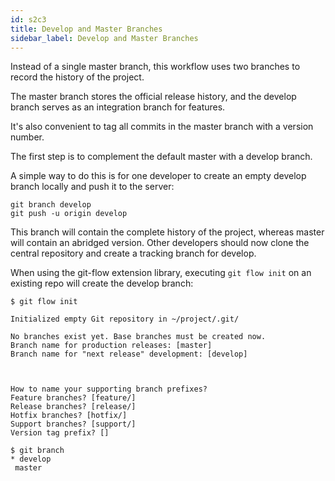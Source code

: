 ```yaml
---
id: s2c3
title: Develop and Master Branches
sidebar_label: Develop and Master Branches
---
```



<!-- Git flow workflow - Historical Branches -->


<!-- Develop and Master Branches -->

Instead of a single master branch, this workflow uses two branches to record the history of the project.

The master branch stores the official release history, and the develop branch serves as an integration branch for features.

It's also convenient to tag all commits in the master branch with a version number.




The first step is to complement the default master with a develop branch.

A simple way to do this is for one developer to create an empty develop branch locally and push it to the server:

```
git branch develop
git push -u origin develop
```

This branch will contain the complete history of the project, whereas master will contain an abridged version. Other developers should now clone the central repository and create a tracking branch for develop.


When using the git-flow extension library, executing `git flow init` on an existing repo will create the develop branch:



```
$ git flow init
```

```
Initialized empty Git repository in ~/project/.git/

No branches exist yet. Base branches must be created now.
Branch name for production releases: [master]
Branch name for "next release" development: [develop]



How to name your supporting branch prefixes?
Feature branches? [feature/]
Release branches? [release/]
Hotfix branches? [hotfix/]
Support branches? [support/]
Version tag prefix? []
```

```
$ git branch
* develop
 master
```
